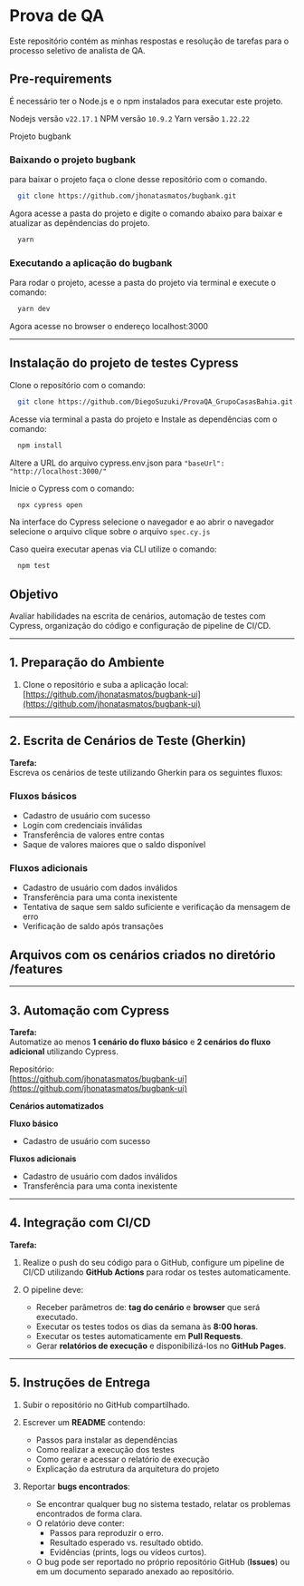 # Prova de QA
Este repositório contém as minhas respostas e resolução de tarefas para o processo seletivo de analista de QA.

## Pre-requirements

É necessário ter o Node.js e o npm instalados para executar este projeto.

Nodejs versão `v22.17.1` 
NPM versão `10.9.2`
Yarn versão `1.22.22`

Projeto bugbank

### Baixando o projeto bugbank

para baixar o projeto faça o clone desse repositório com o comando.

```bash
  git clone https://github.com/jhonatasmatos/bugbank.git
```

Agora acesse a pasta do projeto e digite o comando abaixo para baixar e atualizar as depêndencias do projeto.

```bash
  yarn
```

### Executando a aplicação do bugbank

Para rodar o projeto, acesse a pasta do projeto via terminal e execute o comando:

```bash
  yarn dev
```

Agora acesse no browser o endereço localhost:3000

---

## Instalação do projeto de testes Cypress

Clone o reposítório com o comando:
```bash
  git clone https://github.com/DiegoSuzuki/ProvaQA_GrupoCasasBahia.git
```
Acesse via terminal a pasta do projeto e Instale as dependências com o comando:

```bash
  npm install
```
Altere a URL do arquivo cypress.env.json para `"baseUrl": "http://localhost:3000/"`

Inicie o Cypress com o comando:

```bash
  npx cypress open
```
Na interface do Cypress selecione o navegador e ao abrir o navegador selecione o arquivo clique sobre o arquivo `spec.cy.js`

Caso queira executar apenas via CLI utilize o comando:

```bash
  npm test
```

## Objetivo

Avaliar habilidades na escrita de cenários, automação de testes com Cypress, organização do código e configuração de pipeline de CI/CD.

---

## 1. Preparação do Ambiente

1. Clone o repositório e suba a aplicação local:  
   [https://github.com/jhonatasmatos/bugbank-ui](https://github.com/jhonatasmatos/bugbank-ui)

---

## 2. Escrita de Cenários de Teste (Gherkin)

**Tarefa:**  
Escreva os cenários de teste utilizando Gherkin para os seguintes fluxos:

### Fluxos básicos

- Cadastro de usuário com sucesso  
- Login com credenciais inválidas  
- Transferência de valores entre contas  
- Saque de valores maiores que o saldo disponível  

### Fluxos adicionais

- Cadastro de usuário com dados inválidos  
- Transferência para uma conta inexistente  
- Tentativa de saque sem saldo suficiente e verificação da mensagem de erro  
- Verificação de saldo após transações  

## Arquivos com os cenários criados no diretório /features

---

## 3. Automação com Cypress

**Tarefa:**  
Automatize ao menos **1 cenário do fluxo básico** e **2 cenários do fluxo adicional** utilizando Cypress.

Repositório:  
[https://github.com/jhonatasmatos/bugbank-ui](https://github.com/jhonatasmatos/bugbank-ui)

**Cenários automatizados**

**Fluxo básico**

- Cadastro de usuário com sucesso  

**Fluxos adicionais**

- Cadastro de usuário com dados inválidos  
- Transferência para uma conta inexistente 

---

## 4. Integração com CI/CD

**Tarefa:**

1. Realize o push do seu código para o GitHub, configure um pipeline de CI/CD utilizando **GitHub Actions** para rodar os testes automaticamente.

2. O pipeline deve:

   - Receber parâmetros de: **tag do cenário** e **browser** que será executado.
   - Executar os testes todos os dias da semana às **8:00 horas**.
   - Executar os testes automaticamente em **Pull Requests**.
   - Gerar **relatórios de execução** e disponibilizá-los no **GitHub Pages**.

---

## 5. Instruções de Entrega

1. Subir o repositório no GitHub compartilhado.

2. Escrever um **README** contendo:

   - Passos para instalar as dependências  
   - Como realizar a execução dos testes  
   - Como gerar e acessar o relatório de execução  
   - Explicação da estrutura da arquitetura do projeto  

3. Reportar **bugs encontrados**:

   - Se encontrar qualquer bug no sistema testado, relatar os problemas encontrados de forma clara.
   - O relatório deve conter:
     - Passos para reproduzir o erro.
     - Resultado esperado vs. resultado obtido.
     - Evidências (prints, logs ou vídeos curtos).
   - O bug pode ser reportado no próprio repositório GitHub (**Issues**) ou em um documento separado anexado ao repositório.
